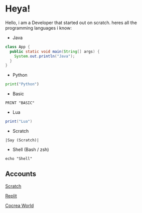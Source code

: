 # Heya!
Hello, i am a Developer that started out on scratch. heres all the programming languages i know:

- Java
````Java
class App {
  public static void main(String[] args) {
    System.out.println("Java");
  }
}
````
- Python
````Python
print("Python")
````
- Basic
````Basic
PRINT "BASIC"
````
- Lua
````Lua
print("Lua")
````
- Scratch
````
|Say (Scratch)|
````
- Shell (Bash / zsh)
````Shell
echo "Shell"
````

## Accounts
[Scratch](https://scratch.mit.edu/users/Efendo)

[Replit](https://replit.com/@Efendo)

[Cocrea World](https://cocrea.world/@Efendo)
